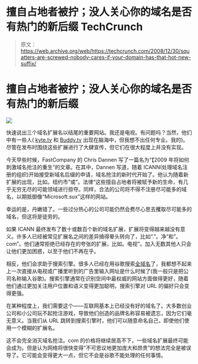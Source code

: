# 擅自占地者被拧；没人关心你的域名是否有热门的新后缀 TechCrunch

> 原文：<https://web.archive.org/web/https://techcrunch.com/2008/12/30/squatters-are-screwed-nobody-cares-if-your-domain-has-that-hot-new-suffix/>

# 擅自占地者被拧；没人关心你的域名是否有热门的新后缀

![](img/0da4ed78dbe6c04ff1c49e9dbab00cb8.png)

快速说出三个域名扩展名以结尾的重要网站。我还是电视。有问题吗？当然，他们中有一些人( [kyte.tv](https://web.archive.org/web/20221129050431/http://www.kyte.tv/) 和 [Buddy.tv](https://web.archive.org/web/20221129050431/http://www.buddy.tv/) 出现在脑海中，但我想不出任何专业。我的)。尽管在发布时围绕这些扩展进行了大肆宣传，但它们在很大程度上并没有实现。

今天早些时候，FastCompany 的 Chris Dannen 写了一篇名为“【2009 年将如何刺激域名抢注的重生”的文章。在其中，Dannen 写道，随着 ICANN(处理域名注册的组织)开始接受新域名后缀的申请，域名抢注的新时代开始了。他认为随着新扩展的出现，比如。纽约市“或”。法律“这些擅自占地者将被赋予新的生命，有几乎无穷无尽的可能领域进行掠夺。同样，合法的公司将不得不注册尽可能多的域名，以期抵御像“Microsoft.sux”这样的网站。

幸运的是，丹嫩错了。一些过分热心的公司可能仍然会费尽心思去攫取尽可能多的域名，但这将是徒劳的。

如果 ICANN 最终发布了数十或数百个新的域名扩展，扩展将变得越来越没有意义。许多人已经被常见扩展名之间的差异搞得晕头转向了，比如“.”。净”和”。com”。他们通常拒绝已经存在的夸张的扩展，比如。电视”。加入无数其他人只会让他们更加困惑，以至于他们不再在乎。

相反，他们会求助于搜索引擎。很多人已经在用谷歌搜索[全域名](https://web.archive.org/web/20221129050431/http://www.searchnewz.com/blog/talk/sn-6-20080612HotDomainNamesinGoogleHotTrendsSearches.html)了，我都想不起来上一次直接从电视或广播里听到的广告里输入网址是什么时候了(我一般只是把公司名称输入谷歌)。搜索引擎通常在识别空间中最权威的网站方面做得更好，随着他们通过更加关注用户位置和语义变得更加聪明，搜索引擎对 URL 的偏好只会变得更强。

在某种程度上，我们需要这个——互联网基本上已经没有好的域名了。大多数创业公司和小公司玩不起抢注游戏，导致他们创造的品牌名称容易被遗忘，因为它们毫无意义。当我们从 URL 跳转到搜索引擎时，他们可以随意命名自己，即使他们使用一个模糊的扩展名。

这不会完全消灭域名抢注。com 的价格将继续居高不下，一些域名扩展最终可能会成为。但是认为网络将很快变得“不可思议地更加庞大和昂贵”的想法完全是被误导了。它可能会变得更大一点，但它不会是谷歌不能处理的任何事情。